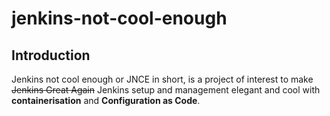 # jenkins-not-cool-enough
## Introduction
Jenkins not cool enough or JNCE in short, is a project of interest to make <s>Jenkins Great Again</s> Jenkins setup and management elegant and cool with **containerisation** and **Configuration as Code**.
